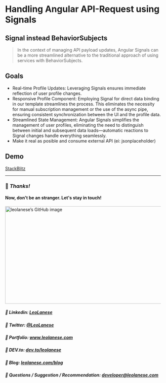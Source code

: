 # Handling Angular API-Request using Signals

## Signal instead BehaviorSubjects

> In the context of managing API payload updates, Angular Signals can be a more streamlined alternative to the traditional approach of using services with BehaviorSubjects.

## Goals

- Real-time Profile Updates: Leveraging Signals ensures immediate reflection of user profile changes.
- Responsive Profile Component: Employing Signal for direct data binding in our template streamlines the process. This eliminates the necessity for manual subscription management or the use of the async pipe, ensuring consistent synchronization between the UI and the profile data.
- Streamlined State Management: Angular Signals simplifies the management of user profiles, eliminating the need to distinguish between initial and subsequent data loads—automatic reactions to Signal changes handle everything seamlessly.
- Make it real as posible and consume external API (ei: jsonplaceholder)

## Demo
[StackBlitz](https://stackblitz.com/~/github.com/leolanese/Angular-Signal-API-Request)

---
### :100: <i>Thanks!</i>
#### Now, don't be an stranger. Let's stay in touch!

<a href="https://github.com/leolanese" target="_blank" rel="noopener noreferrer">
  <img src="https://scastiel.dev/api/image/leolanese?dark&removeLink" alt="leolanese’s GitHub image" width="600" height="314" />
</a>

##### :radio_button: Linkedin: <a href="https://www.linkedin.com/in/leolanese/" target="_blank">LeoLanese</a>
##### :radio_button: Twitter: <a href="https://twitter.com/LeoLanese" target="_blank">@LeoLanese</a>
##### :radio_button: Portfolio: <a href="https://www.leolanese.com" target="_blank">www.leolanese.com</a>
##### :radio_button: DEV.to: <a href="https://www.dev.to/leolanese" target="_blank">dev.to/leolanese</a>
##### :radio_button: Blog: <a href="https://www.leolanese.com/blog" target="_blank">leolanese.com/blog</a>
##### :radio_button: Questions / Suggestion / Recommendation: developer@leolanese.com
